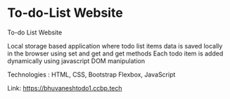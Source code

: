 # To-do-List Website

To-do List Website  

Local storage based application where todo list items data is saved locally in the browser using set and 
get and get methods Each todo item is added dynamically using javascript DOM manipulation  

Technologies : HTML, CSS, Bootstrap Flexbox, JavaScript  


Link: https://bhuvaneshtodo1.ccbp.tech
